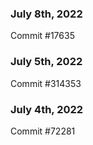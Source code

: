 ### July 8th, 2022

Commit #17635

### July 5th, 2022

Commit #314353


### July 4th, 2022

Commit #72281
